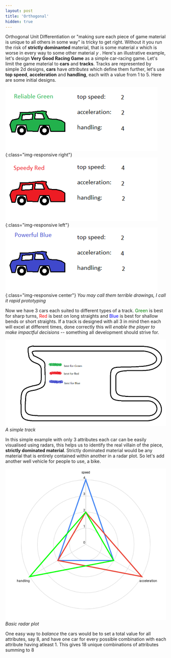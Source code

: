 ```yaml
---
layout: post
title: 'Orthogonal'
hidden: true
---
```


Orthogonal Unit Differentiation or "making sure each piece of game material is unique to all others in some way" is tricky to get right. Without it you run the risk of **strictly dominanted** material, that is some material *x* which is worse in every way to some other material *y* . Here's an illustrative example, let's design **Very Good Racing Game** as a simple car-racing game. Let's limit the game material to **cars** and **tracks**. Tracks are represented by simple 2d designs, **cars** have *attributes* which define them further, let's use **top speed**, **acceleration** and **handling**, each with a value from 1 to 5. Here are some initial designs.

![green](../public/images/orthog/cars/green.png){:class="img-responsive right"}
![red](../public/images/orthog/cars/red.png){:class="img-responsive left"}
![blue](../public/images/orthog/cars/blue.png){:class="img-responsive center"}
*You may call them terrible drawings, I call it rapid prototyping*

Now we have 3 cars each suited to different types of a track. <span style="color:green">Green</span> is best for sharp turns, <span style="color:red">Red</span> is best on long straights and <span style="color:blue">Blue</span> is best for shallow bends or short straights. If a track is designed with all 3 in mind then each will excel at different times, done correctly this will *enable the player to make impactful decisions* -- something all development should strive for.

![track](../public/images/orthog/cars/track_anim.gif)
*A simple track*

In this simple example with only 3 attributes each car can be easily visualised using radars, this helps us to identify the real villain of the piece, **strictly dominated material**. Strictly dominated material would be any material that is entirely contained within another in a radar plot. So let's add another well vehicle for people to use, a bike.

![radar](../public/images/orthog/cars/first-radar.png)
*Basic radar plot*





One easy way to *balance* the cars would be to set a total value for all attributes, say 8, and have one car for every possible combination with each attribute having atleast 1. This gives 18 unique combinations of attributes summing to 8